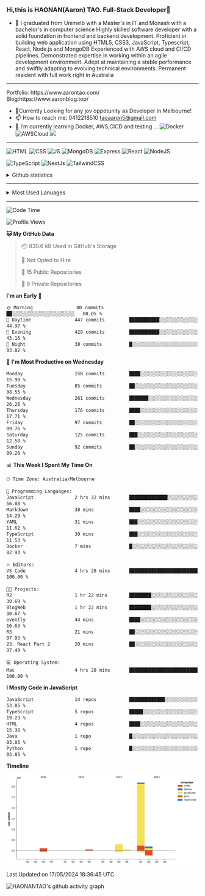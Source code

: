 ### Hi,this is HAONAN(Aaron) TAO. Full-Stack Developer👋

- 🔭 I graduated from Unimelb with a Master's in IT and Monash with a bachelor's in computer science
Highly skilled software developer with a solid foundation in frontend  and backend development. Proficient in building web application using HTML5, CSS3, JavaScript, Typescript, React, Node.js and MongoDB
Experienced with AWS cloud and CI/CD pipelines.
Demonstrated expertise in working within an agile development environment.
Adept at maintaining a stable performance and swiftly adapting to evolving technical environments.
Permanent resident with full work right in Australia
<hr/>
Portfolio: https://www.aarontao.com/
<br/>
Blog:https://www.aaronblog.top/

- 💬Currently Looking for any jov oppotunity as Developer In Melbourne!
- 📫 How to reach me:  0412218510   taoaaron5@gmail.com
- 🌱 I’m currently learning Docker, AWS,CICD and testing ...
![Docker](https://img.shields.io/badge/Docker-yellow?style=plastic)
![AWSCloud](https://img.shields.io/badge/AWS-yellow?style=plastic)
![](https://metrics.lecoq.io/insights/HAONANTAO)
<hr/>

![HTML](https://img.shields.io/badge/-HTML5-E34F26?style=flat-square&logo=html5&logoColor=white)
![CSS](https://img.shields.io/badge/-CSS3-1572B6?style=flat-square&logo=css3)
![JS](https://img.shields.io/badge/-JavaScript-oringe?style=flat-square&logo=javascript)
![MongoDB](https://img.shields.io/badge/MongoDB-blue?style=plastic)
![Express](https://img.shields.io/badge/Express-blue?style=plastic)
![React](https://img.shields.io/badge/react-blue?style=plastic)
![NodeJS](https://img.shields.io/badge/NodeJS-blue?style=plastic)

![TypeScript](https://img.shields.io/badge/TypeScript-blue?style=plastic)
![NextJs](https://img.shields.io/badge/NextJs-blue?style=plastic)
![TailwindCSS](https://img.shields.io/badge/TailwindCSS-blue?style=plastic)


<!-- [![Aaron's Most used languages](https://github-readme-stats.vercel.app/api/top-langs/?username=haonantao)]-->
<details>
  <summary>Github statistics</summary>
  <p align="center">
    <img src="https://github-readme-stats.vercel.app/api?username=HAONANTAO&show_icons=true" height="300"/>
  </p>
</details>
<hr/>
<details>
  <summary>Most Used Lanuages</summary>
  <p align="center">
    <img src="https://github-readme-stats.vercel.app/api/top-langs/?username=HAONANTAO&layout=donut-vertical" height="300"/>
  </p>
</details>

<hr/>

<!--START_SECTION:waka-->
![Code Time](http://img.shields.io/badge/Code%20Time-132%20hrs%2049%20mins-blue)

![Profile Views](http://img.shields.io/badge/Profile%20Views-0-blue)

**🐱 My GitHub Data** 

> 📦 830.6 kB Used in GitHub's Storage 
 > 
> 🚫 Not Opted to Hire
 > 
> 📜 15 Public Repositories 
 > 
> 🔑 9 Private Repositories 
 > 
**I'm an Early 🐤** 

```text
🌞 Morning                80 commits          ██░░░░░░░░░░░░░░░░░░░░░░░   08.05 % 
🌆 Daytime                447 commits         ███████████░░░░░░░░░░░░░░   44.97 % 
🌃 Evening                429 commits         ███████████░░░░░░░░░░░░░░   43.16 % 
🌙 Night                  38 commits          █░░░░░░░░░░░░░░░░░░░░░░░░   03.82 % 
```
📅 **I'm Most Productive on Wednesday** 

```text
Monday                   158 commits         ████░░░░░░░░░░░░░░░░░░░░░   15.90 % 
Tuesday                  85 commits          ██░░░░░░░░░░░░░░░░░░░░░░░   08.55 % 
Wednesday                261 commits         ███████░░░░░░░░░░░░░░░░░░   26.26 % 
Thursday                 176 commits         ████░░░░░░░░░░░░░░░░░░░░░   17.71 % 
Friday                   97 commits          ██░░░░░░░░░░░░░░░░░░░░░░░   09.76 % 
Saturday                 125 commits         ███░░░░░░░░░░░░░░░░░░░░░░   12.58 % 
Sunday                   92 commits          ██░░░░░░░░░░░░░░░░░░░░░░░   09.26 % 
```


📊 **This Week I Spent My Time On** 

```text
🕑︎ Time Zone: Australia/Melbourne

💬 Programming Languages: 
JavaScript               2 hrs 32 mins       ██████████████░░░░░░░░░░░   56.88 % 
Markdown                 38 mins             ████░░░░░░░░░░░░░░░░░░░░░   14.29 % 
YAML                     31 mins             ███░░░░░░░░░░░░░░░░░░░░░░   11.62 % 
TypeScript               30 mins             ███░░░░░░░░░░░░░░░░░░░░░░   11.53 % 
Docker                   7 mins              █░░░░░░░░░░░░░░░░░░░░░░░░   02.93 % 

🔥 Editors: 
VS Code                  4 hrs 28 mins       █████████████████████████   100.00 % 

🐱‍💻 Projects: 
R2                       1 hr 22 mins        ████████░░░░░░░░░░░░░░░░░   30.69 % 
BlogWeb                  1 hr 22 mins        ████████░░░░░░░░░░░░░░░░░   30.67 % 
evently                  44 mins             ████░░░░░░░░░░░░░░░░░░░░░   16.63 % 
R3                       21 mins             ██░░░░░░░░░░░░░░░░░░░░░░░   07.93 % 
23. React Part 2         20 mins             ██░░░░░░░░░░░░░░░░░░░░░░░   07.49 % 

💻 Operating System: 
Mac                      4 hrs 28 mins       █████████████████████████   100.00 % 
```

**I Mostly Code in JavaScript** 

```text
JavaScript               14 repos            █████████████░░░░░░░░░░░░   53.85 % 
TypeScript               5 repos             █████░░░░░░░░░░░░░░░░░░░░   19.23 % 
HTML                     4 repos             ████░░░░░░░░░░░░░░░░░░░░░   15.38 % 
Java                     1 repo              █░░░░░░░░░░░░░░░░░░░░░░░░   03.85 % 
Python                   1 repo              █░░░░░░░░░░░░░░░░░░░░░░░░   03.85 % 
```



**Timeline**

![Lines of Code chart](https://raw.githubusercontent.com/HAONANTAO/HAONANTAO/main/assets/bar_graph.png)


 Last Updated on 17/05/2024 18:36:45 UTC
<!--END_SECTION:waka-->


![HAONANTAO's github activity graph](https://github-readme-activity-graph.vercel.app/graph?username=HAONANTAO&theme=tokyo-night)


